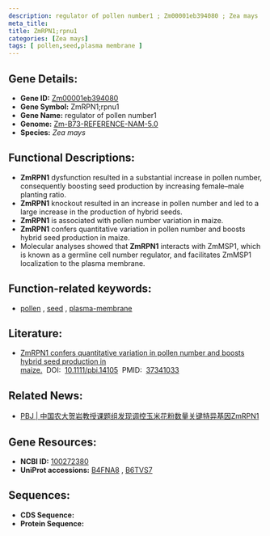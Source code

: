 ```yaml
---
description: regulator of pollen number1 ; Zm00001eb394080 ; Zea mays
meta_title:
title: ZmRPN1;rpnu1
categories: [Zea mays]
tags: [ pollen,seed,plasma membrane ]
---
```


## Gene Details:
- **Gene ID:**	[Zm00001eb394080](https://www.maizegdb.org/gene_center/gene/Zm00001eb394080)
- **Gene Symbol:** ZmRPN1;rpnu1
- **Gene Name:** regulator of pollen number1
- **Genome:** [Zm-B73-REFERENCE-NAM-5.0](https://www.maizegdb.org/genome/assembly/Zm-B73-REFERENCE-NAM-5.0)
- **Species:** *Zea mays*

## Functional Descriptions:
   - **ZmRPN1** dysfunction resulted in a substantial increase in pollen number, consequently boosting seed production by increasing female–male planting ratio.
   - **ZmRPN1** knockout resulted in an increase in pollen number and led to a large increase in the production of hybrid seeds.
   - **ZmRPN1** is associated with pollen number variation in maize.
   - **ZmRPN1** confers quantitative variation in pollen number and boosts hybrid seed production in maize.
   - Molecular analyses showed that **ZmRPN1** interacts with ZmMSP1, which is known as a germline cell number regulator, and facilitates ZmMSP1 localization to the plasma membrane.

## Function-related keywords:
- [pollen](/tags/pollen/)&nbsp;,&nbsp;[seed](/tags/seed/)&nbsp;,&nbsp;[plasma-membrane](/tags/plasma-membrane/)

## Literature:
   - [ZmRPN1 confers quantitative variation in pollen number and boosts hybrid seed production in maize.]( https://onlinelibrary.wiley.com/doi/10.1111/pbi.14105)&nbsp;&nbsp;DOI:&nbsp;&nbsp;[10.1111/pbi.14105](https://onlinelibrary.wiley.com/doi/10.1111/pbi.14105)&nbsp;&nbsp;PMID:&nbsp;&nbsp;[37341033](https://pubmed.ncbi.nlm.nih.gov/37341033/)

## Related News:
   - [PBJ | 中国农大贺岩教授课题组发现调控玉米花粉数量关键特异基因ZmRPN1](https://mp.weixin.qq.com/s/AodLIhzfADrHhE3yibz8Yw)

## Gene Resources:
- **NCBI ID:** [100272380](https://www.ncbi.nlm.nih.gov/gene/?term=100272380)
- **UniProt accessions:** [B4FNA8](https://www.uniprot.org/uniprotkb/B4FNA8/entry)&nbsp;,&nbsp;[B6TVS7](https://www.uniprot.org/uniprotkb/B6TVS7/entry)



## Sequences:
- **CDS Sequence:**
- **Protein Sequence:**
